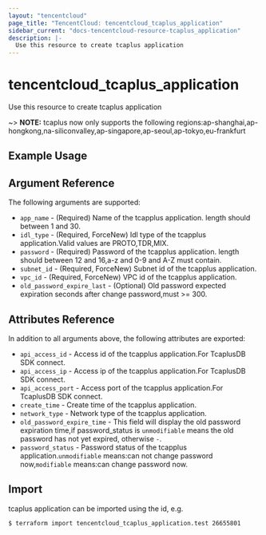 ```yaml
---
layout: "tencentcloud"
page_title: "TencentCloud: tencentcloud_tcaplus_application"
sidebar_current: "docs-tencentcloud-resource-tcaplus_application"
description: |-
  Use this resource to create tcaplus application
---
```


# tencentcloud_tcaplus_application

Use this resource to create tcaplus application

~> **NOTE:** tcaplus now only supports the following regions:ap-shanghai,ap-hongkong,na-siliconvalley,ap-singapore,ap-seoul,ap-tokyo,eu-frankfurt

## Example Usage



## Argument Reference

The following arguments are supported:

* `app_name` - (Required) Name of the tcapplus application. length should between 1 and 30.
* `idl_type` - (Required, ForceNew) Idl type of the tcapplus application.Valid values are PROTO,TDR,MIX.
* `password` - (Required) Password of the tcapplus application. length should between 12 and 16,a-z and 0-9 and A-Z must contain.
* `subnet_id` - (Required, ForceNew) Subnet id of the tcapplus application.
* `vpc_id` - (Required, ForceNew) VPC id of the tcapplus application.
* `old_password_expire_last` - (Optional) Old password expected expiration seconds after change password,must >= 300.

## Attributes Reference

In addition to all arguments above, the following attributes are exported:

* `api_access_id` - Access id of the tcapplus application.For TcaplusDB SDK connect.
* `api_access_ip` - Access ip of the tcapplus application.For TcaplusDB SDK connect.
* `api_access_port` - Access port of the tcapplus application.For TcaplusDB SDK connect.
* `create_time` - Create time of the tcapplus application.
* `network_type` - Network type of the tcapplus application.
* `old_password_expire_time` - This field will display the old password expiration time,if password_status is `unmodifiable` means the old password has not yet expired, otherwise `-`.
* `password_status` - Password status of the tcapplus application.`unmodifiable` means:can not change password now,`modifiable` means:can change password now.


## Import

tcaplus application can be imported using the id, e.g.

```
$ terraform import tencentcloud_tcaplus_application.test 26655801
```

```

